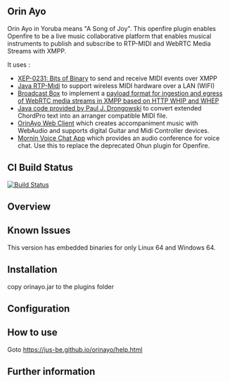 ## Orin Ayo
Orin Ayo in Yoruba means "A Song of Joy". 
This openfire plugin enables Openfire to be a live music collaborative platform that enables musical instruments to publish and subscribe to RTP-MIDI and WebRTC Media Streams with XMPP. 

It uses :
- [XEP-0231: Bits of Binary](https://xmpp.org/extensions/xep-0231.html) to send and receive MIDI events over XMPP
- [Java RTP-Midi](https://github.com/LeovR/rtp-midi) to support wireless MIDI hardware over a LAN (WIFI)
- [Broadcast Box](https://github.com/Glimesh/broadcast-box) to implement a [payload format for ingestion and egress of WebRTC media streams in XMPP based on HTTP WHIP and WHEP](https://igniterealtime.github.io/openfire-orinayo-plugin/xep)
- [Java code provided by Paul J. Drongowski](https://sandsoftwaresound.net/chordpro-auto-accompaniment-midi-messages/) to convert extended ChordPro text into an arranger compatible MIDI file.
- [OrinAyo Web Client](https://github.com/Jus-Be/orin-ayo) which creates accompaniment music with WebAudio and supports digital Guitar and Midi Controller devices.
- [Mornin Voice Chat App](https://github.com/deleolajide/mornin.fm) which provides an audio conference for voice chat. Use this to replace the deprecated Ohun plugin for Openfire.

## CI Build Status

[![Build Status](https://github.com/igniterealtime/openfire-orinayo-plugin/workflows/Java%20CI/badge.svg)](https://github.com/igniterealtime/openfire-orinayo-plugin/actions)

## Overview

## Known Issues

This version has embedded binaries for only Linux 64 and Windows 64.

## Installation

copy orinayo.jar to the plugins folder

## Configuration

## How to use
Goto https://jus-be.github.io/orinayo/help.html

## Further information




